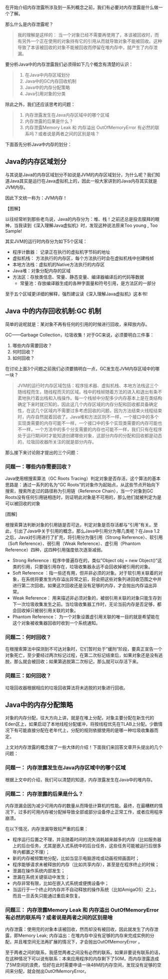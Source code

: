 在开始介绍内存泄露所涉及到一系列概念之前，我们有必要对内存泄露是什么做一个了解。

那么什么是内存泄露呢？

> 我的理解是这样的： 当一个对象已经不需要再使用了，本该被回收时，而有另外一个正在使用的对象持有它的引用从而就导致对象不能被回收。这种导致了本该被回收的对象不能被回收而停留在堆内存中，就产生了内存泄漏。

要分析Java中的内存泄露我们必须得如下几个概念有清楚的认识：

> 1. 在Java中内存区域划分
> 2. Java中的GC内存回收机制
> 3. Java中的内存分配策略
> 4. Java引用对象的分类

除此之外，我们还应该思考的问题：

> 1. 内存泄露发生在Java内存区域中的哪个区域
> 2. 内存泄露的后果是什么？
> 3. 内存泄露Memory Leak 和 内存溢出 OutOfMemoryError 有必然的联系吗？或者说是两者之间的区别是啥？


下面首先分析Java中内存的划分：

## Java的内存区域划分

与其说是Java的内存区域划分不如说是JVM的内存区域划分，为什么呢？我们知道Java其实是运行在Java虚拟机上的，因此一般大家讲到的Java内存其实就是JVM内存。

因此下文统一称为：JVM内存！

【图解】

以往经常听到那些老鸟说，Java的内存分为：堆、栈！之前还总是投去膜拜的眼神，当我读到《深入理解Java虚拟机》时，发现这种说法原来Too young , Too Sample!

其实JVM的运行时内存分为如下5个区域：

* 程序计数器： 记录正在执行的虚拟机字节码的地址
* 虚拟机栈： 方法执行的内存区，每个方法执行时会在虚拟机栈中创建栈帧
* 本地方法栈：虚拟机的Native方法执行的内存区
* Java堆：对象分配内存的区域
* 方法区：存放类信息、常量、静态变量、编译器编译后的代码等数据
	* 常量池：存放编译器生成的各种字面量和符号引用，是方法区的一部分


至于五个区域更详细的解释，强烈建议读《深入理解Java虚拟机》这本书!

## Java 中的内存回收机制:GC 机制

简单的说呢就是：某对象不再有任何的引用的时候进行回收，来释放内存。

GC——Garbage Collection，垃圾收集！对于GC来说，必须要明白三件事：

1. 哪些内存需要回收？
2. 何时回收？
3. 如何回收？

在讨论上面3个问题之前我们必须要搞明白一点，GC发生在JVM内存区域中的哪一块？

> JVM的运行时内存区域包括：程序技术器、虚拟机栈、本地方法栈这三个随线程而生，随线程而灭的区域。栈中的栈帧随着方法的进入和退出有条不紊地执行着出栈和入栈操作。每一个栈帧中分配多少内存基本上是在类结构确定下来时就已知的，因此这几个内存区域的内存分配和回收都具备确定性，在这几个区域内不需要过多考虑回收的问题，因为方法结束火线程结束时，内存自然就着回收了。Java堆和方法区则不一样，一个接口中的多个实现类需要的内存可能不一样，一个接口中的多个实现类需要的内存可能也不一样，一个方法中的多个分支需要的内存也可能不一样，我们只有在程序处于运行期间时才能知道创建哪些对象，这部分内存的分配和回收都是动态的，垃圾回收器所关注的就是部分内存。

那么接下来讨论刚才提出的三个问题：

### 问题一：哪些内存需要回收？

Java使用根搜索算法（GC Roots Tracing）判定对象是否存活，这个算法的基本思路是：通过一系列的名为“GC Roots”的对象作为起始点，从这些节点开始向下搜索，搜索所走过的路径称为引用链（Reference Chain），当一个对象到GC Roots没有任何引用链相连时，则证明此对象是不可用的，那么他们就被判定为是可以被回收的对象

[图解]

根搜索算法判断对象的引用链是否可达，判定对象是否存活都与“引用”有关。至此，引出了Java中关于引用的概念，那么Java中引用分为哪几类呢？在Java 1.2之后，Java对引用进行了扩充，将引用分为强引用（Strong Reference）、软引用（Soft Reference）、弱引用（Weak Reference）、虚引用（Phantom Reference）四种，这四种引用强度依次逐渐减弱。

* Strong Reference : 程序中普遍存在的，类似”Object obj = new Object()“这类的引用，只要强引用存在，垃圾收集器永远不会回收掉被引用的对象。
* Soft Reference ：指一些还有用，但并非必须的对象。对于软引用关联着的对象，在系统将要发生内存溢出异常之前，将会把这些对象列进回收范围之中并进行第二次回收。如果这次回收还是没有足够的内存，才会抛出内存溢出异常。
* Weak Reference： 用来描述非必须对象的，被弱引用关联的对象只能生存到下一次垃圾收集发生之前。当垃圾收集器工作时，无论当前内存是否足够，都会回收掉只被弱引用关联的对象。
* Phantom Reference： 为一个对象设置虚引用关联的唯一目的就是希望能在这个对象被收集器回收时收到一个系统通知。

### 问题二：何时回收？

在根搜索算法中探测到不可达对象时，它们暂时处于”缓刑“阶段，要真正宣告一个对象死亡，至少要经过两次标记过程，在第二次标记结束后，如果对象还是没有逃脱，那么就会被回收；如果第逃脱第二次标记，那么就可以存活下来。

### 问题三：如何回收？

垃圾回收器根据相应的垃圾回收算法将未逃脱的对象进行回收。

## Java中的内存分配策略

对象的内存分配，往大方向上讲，就是在堆上分配，对象主要分配在新生代的Eden区上，如果启动了本地线程分配缓冲，将按线程优先在TLAB上分配。少数情况下有可能直接分配在老年代上，分配的规则依据使用的是哪一种垃圾收集器而定。


上文对内存泄露的概念做了一些大体的介绍！下面我们来回答文章开头提出的几个问题：

### 问题一： 内存泄露发生在Java内存区域中的哪个区域

根据上文中的介绍，我们可以清楚的知道，内存泄露发生在Java中的堆内存。

### 问题二： 内存泄露的后果是什么？

内存泄漏会因为减少可用内存的数量从而降低计算机的性能。最终，在最糟糕的情况下，过多的可用内存被分配掉导致全部或部分设备停止正常工作，或者应用程序崩溃。

在以下情况，内存泄漏导致较严重的后果：

*	程序运行后置之不理，并且随着时间的流失消耗越来越多的内存（比如服务器上的后台任务，尤其是嵌入式系统中的后台任务，这些任务可能被运行后很多年内都置之不理）；
*	新的内存被频繁地分配，比如当显示电脑游戏或动画视频画面时；
*	程序能够请求未被释放的内存（比如共享内存），甚至是在程序终止的时候；
*	泄漏在操作系统内部发生；
*	泄漏在系统关键驱动中发生；
*	内存非常有限，比如在嵌入式系统或便携设备中；
*	当运行于一个终止时内存并不自动释放的操作系统（比如AmigaOS）之上，而且一旦丢失只能通过重启来恢复。

### 问题三： 内存泄露Memory Leak 和 内存溢出 OutOfMemoryError 有必然的联系吗？或者说是两者之间的区别是啥

内存泄露：使用完的对象本该被回收，然而却没有被回收，因此就发生了内存泄露，即Memory Leak;
内存溢出：在堆内存中没有足够的内存来完成实例的分配，并且堆空间无法再扩展的情况下，才会抛出OutOfMemoryError 。

至于两者之间的联系，我感觉两者之间没有必然的联系。如果非要说有联系的话，在这种情况下可以说有联系：本来应用程序的内存剩下了50M，而内存泄露造成了5M空间的浪费，恰好在此时需要申请一块48M的内存空间，发现没有足够的空间来分配，就会抛出OutOfMemoryError。




